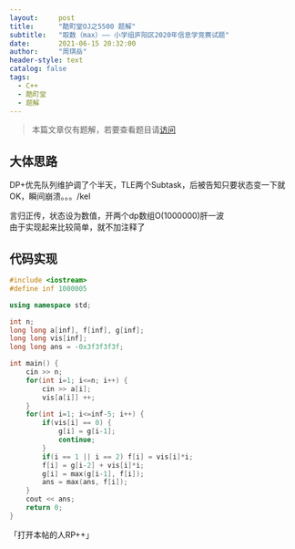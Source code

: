 ```yaml
---
layout:     post
title:      "酷町堂OJ之5500 题解"
subtitle:   "取数（max）—— 小学组庐阳区2020年信息学竞赛试题"
date:       2021-06-15 20:32:00
author:     "周琪岳"
header-style: text
catalog: false
tags: 
  - C++
  - 酷町堂
  - 题解
---
```

> 本篇文章仅有题解，若要查看题目请[访问](https://ke.codingtang.com/#/problem/problemSub?id=5550)

## 大体思路

DP+优先队列维护调了个半天，TLE两个Subtask，后被告知只要状态变一下就OK，瞬间崩溃。。。/kel

言归正传，状态设为数值，开两个dp数组O(1000000)肝一波  
由于实现起来比较简单，就不加注释了  

## 代码实现

```c++
#include <iostream>
#define inf 1000005

using namespace std;

int n;
long long a[inf], f[inf], g[inf];
long long vis[inf];
long long ans = -0x3f3f3f3f;

int main() {
	cin >> n;
	for(int i=1; i<=n; i++) {
		cin >> a[i];
		vis[a[i]] ++;
	}
	for(int i=1; i<=inf-5; i++) {
		if(vis[i] == 0) {
			g[i] = g[i-1];
			continue;
		}
		if(i == 1 || i == 2) f[i] = vis[i]*i;
		f[i] = g[i-2] + vis[i]*i;
		g[i] = max(g[i-1], f[i]);
		ans = max(ans, f[i]);
	}
	cout << ans;
	return 0;
}
```
「打开本帖的人RP++」  
